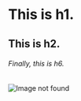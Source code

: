 # This is h1.
## This is h2.
###### Finally, this is h6.  

![Image not found](https://octodex.github.com/images/yaktocat.png)

